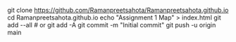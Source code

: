 
git clone https://github.com/Ramanpreetsahota/Ramanpreetsahota.github.io
cd Ramanpreetsahota.github.io
echo "Assignment 1 Map" > index.html
git add --all  # or git add -A
git commit -m "Initial commit"
git push -u origin main
